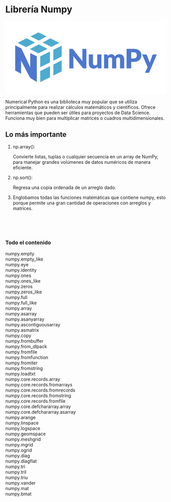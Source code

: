 #   Librería Numpy

<p align="center">
  <img src="numpy.png">
</p>

Numerical Python es una biblioteca muy popular que se utiliza principalmente para realizar 
cálculos matemáticos y científicos. Ofrece herramientas que pueden ser útiles para proyectos 
de Data Science. Funciona muy bien para multiplicar matrices o cuadros multidimensionales.



## Lo más importante

1.  np.array():

    Convierte listas, tuplas o cualquier secuencia en un array de NumPy, para manejar grandes volúmenes de datos numéricos de manera eficiente.

2. np.sort(): 

    Regresa una copia ordenada de un arreglo dado.

3.  Englobamos todas las funciones matemáticas que contiene numpy, esto porque permite una gran cantidad de operaciones con arreglos y matrices.

<br>
<br>
<br>

### Todo el contenido

numpy.empty <br>
numpy.empty_like <br>
numpy.eye <br>
numpy.identity <br>
numpy.ones <br>
numpy.ones_like <br>
numpy.zeros <br>
numpy.zeros_like <br>
numpy.full <br>
numpy.full_like <br>
numpy.array <br>
numpy.asarray <br>
numpy.asanyarray <br>
numpy.ascontiguousarray <br>
numpy.asmatrix <br>
numpy.copy <br>
numpy.frombuffer <br>
numpy.from_dlpack <br>
numpy.fromfile <br>
numpy.fromfunction <br>
numpy.fromiter <br>
numpy.fromstring <br>
numpy.loadtxt <br>
numpy.core.records.array <br>
numpy.core.records.fromarrays <br>
numpy.core.records.fromrecords <br>
numpy.core.records.fromstring <br>
numpy.core.records.fromfile <br>
numpy.core.defchararray.array <br>
numpy.core.defchararray.asarray <br>
numpy.arange <br>
numpy.linspace <br>
numpy.logspace <br>
numpy.geomspace <br>
numpy.meshgrid <br>
numpy.mgrid <br>
numpy.ogrid <br>
numpy.diag <br>
numpy.diagflat <br>
numpy.tri <br>
numpy.tril <br>
numpy.triu <br>
numpy.vander <br>
numpy.mat <br>
numpy.bmat <br>